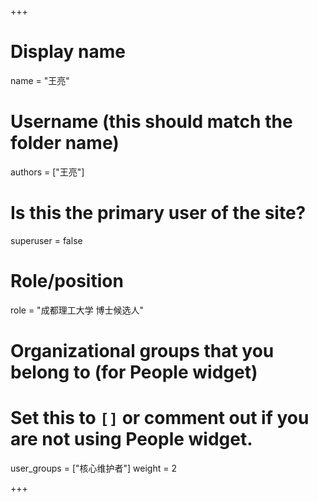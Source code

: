 +++
# Display name
name = "王亮"

# Username (this should match the folder name)
authors = ["王亮"]

# Is this the primary user of the site?
superuser = false

# Role/position
role = "成都理工大学 博士候选人"

# Organizational groups that you belong to (for People widget)
#   Set this to `[]` or comment out if you are not using People widget.
user_groups = ["核心维护者"]
weight = 2

+++
